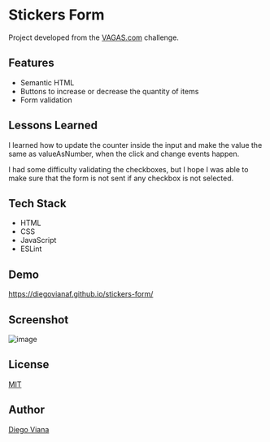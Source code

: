 
# Stickers Form

Project developed from the [VAGAS.com](https://github.com/VAGAScom/desafio-front-end) challenge.

## Features

- Semantic HTML
- Buttons to increase or decrease the quantity of items
- Form validation

## Lessons Learned

I learned how to update the counter inside the input and make the value the same as valueAsNumber, when the click and change events happen.

I had some difficulty validating the checkboxes, but I hope I was able to make sure that the form is not sent if any checkbox is not selected.

## Tech Stack

- HTML
- CSS
- JavaScript
- ESLint

## Demo

https://diegovianaf.github.io/stickers-form/

## Screenshot

![image](https://user-images.githubusercontent.com/92064022/172657609-2fc1d239-8ead-4bfb-930e-d88142a682c7.png)

## License

[MIT](https://github.com/diegovianaf/stickers-form/blob/main/license)

## Author

[Diego Viana](https://www.linkedin.com/in/diegovianaf/)
